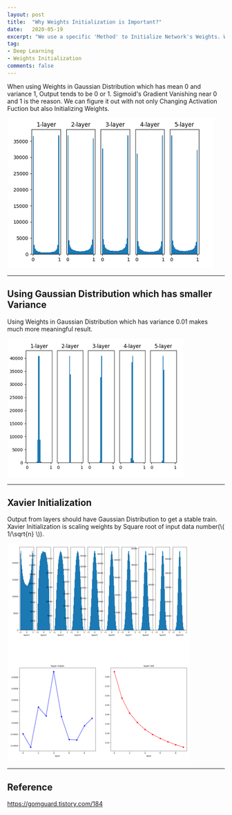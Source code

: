 ```yaml
---
layout: post
title:  "Why Weights Initialization is Important?"
date:   2020-05-19
excerpt: "We use a specific 'Method' to Initialize Network's Weights. Why Weights Initialization is Important and Which 'Method' is better?"
tag:
- Deep Learning
- Weights Initialization
comments: false
---
```


When using Weights in Gaussian Distribution which has mean 0 and variance 1, Output tends to be 0 or 1. Sigmoid's Gradient Vanishing near 0 and 1 is the reason. We can figure it out with not only Changing Activation Fuction but also Initializing Weights.

![Sigmoid_0_1](/assets/img/Sigmoid_0_1.png)    
    
---

## Using Gaussian Distribution which has smaller Variance

Using Weights in Gaussian Distribution which has variance 0.01 makes much more meaningful result.

![Sigmoid_0_01](/assets/img/sigmoid_0_01.png)

---

## Xavier Initialization

Output from layers should have Gaussian Distribution to get a stable train. Xavier Initialization is scaling weights by Square root of input data number(\\( 1/\sqrt{n} \\)).

![Sigmoid_Xavier](/assets/img/Sigmoid_Xavier.png)

---
## Reference
https://gomguard.tistory.com/184
